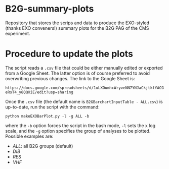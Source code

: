 # B2G-summary-plots
Repository that stores the scrips and data to produce the EXO-styled (thanks EXO conveners!) summary plots for the B2G PAG of the CMS experiment.


# Procedure to update the plots
The script reads a `.csv` file that could be either manually edited or exported from a Google Sheet. The latter option is of course preferred to avoid overwriting previous changes. The link to the Google Sheet is:

`https://docs.google.com/spreadsheets/d/1uLXOumhcWryveNN7YNJaCkjtkfYACGeRsT4_y8QQXiE/edit?usp=sharing`

Once the `.csv` file (the default name is `B2GBarchartInputTable - ALL.csv`) is up-to-date, run the script with the command:

`python makeEXOBarPlot.py -l -g ALL -b`

where the `-b` option forces the script in the bash mode, `-l` sets the x log scale, and the `-g` option specifies the group of analyses to be plotted. Possible examples are:

 - *ALL*: all B2G groups (default)
 - *DIB*
 - *RES*
 - *VHF*
